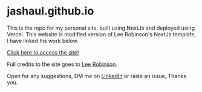 # jashaul.github.io
This is the repo for my personal site, built using NextJs and deployed using Vercel. This website is modified version of Lee Robinson's NextJs template, I have linked his work below.

[Click here to access the site!](https://jashaul.vercel.app/) 

Full credits to the site goes to [Lee Robinson](https://vercel.com/templates/next.js/nextjs-portfolio).

Open for any suggestions, DM me on [LinkedIn](http://www.linkedin.com/in/jashaul-d) or raise an issue, Thanks you.